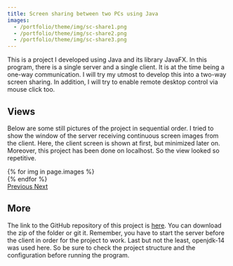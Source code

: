 ```yaml
---
title: Screen sharing between two PCs using Java
images:
  - /portfolio/theme/img/sc-share1.png
  - /portfolio/theme/img/sc-share2.png
  - /portfolio/theme/img/sc-share3.png
---
```


This is a project I developed using Java and its library JavaFX. In this program, there is a single server and a single client. It is at the time being a one-way communication. I will try my utmost to develop this into a two-way screen sharing. In addition, I will try to enable remote desktop control via mouse click too.

<!--more-->

## Views

Below are some still pictures of the project in sequential order. I tried to show the window of the server receiving continuous screen images from the client. Here, the client screen is shown at first, but minimized later on. Moreover, this project has been done on localhost. So the view looked so repetitive.

<div id="carouselExampleControls" class="carousel slide mb-4" data-ride="carousel">
    <div class="carousel-inner">
        {% for img in page.images %}
            <div class="carousel-item {% if forloop.first %}active{% endif %}">
                <img src="{{ img }}" class="d-block w-100" alt="">
            </div>
        {% endfor %}
    </div>
    <a class="carousel-control-prev" href="#carouselExampleControls" role="button" data-slide="prev">
        <span class="carousel-control-prev-icon" aria-hidden="true"></span>
        <span class="sr-only">Previous</span>
    </a>
    <a class="carousel-control-next" href="#carouselExampleControls" role="button" data-slide="next">
        <span class="carousel-control-next-icon" aria-hidden="true"></span>
        <span class="sr-only">Next</span>
    </a>
</div>

## More

The link to the GitHub repository of this project is [here](https://github.com/Abdus-Samee/ScreenShare). You can download the zip of the folder or git it. Remember, you have to start the server before the client in order for the project to work. Last but not the least, openjdk-14 was used here. So be sure to check the project structure and the configuration before running the program.
